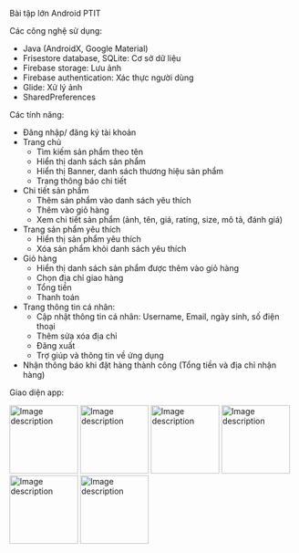 Bài tập lớn Android PTIT

Các công nghệ sử dụng:
- Java (AndroidX, Google Material)
- Frisestore database, SQLite: Cơ sở dữ liệu
- Firebase storage: Lưu ảnh
- Firebase authentication: Xác thực người dùng
- Glide: Xử lý ảnh 	
- SharedPreferences
  
Các tính năng:
- Đăng nhập/ đăng ký tài khoản
- Trang chủ
  + Tìm kiếm sản phẩm theo tên
  + Hiển thị danh sách sản phẩm
  + Hiển thị Banner, danh sách thương hiệu sản phẩm
  + Trang thông báo chi tiết
- Chi tiết sản phẩm
  + Thêm sản phẩm vào danh sách yêu thích
  + Thêm vào giỏ hàng 
  + Xem chi tiết sản phẩm (ảnh, tên, giá, rating, size, mô tả, đánh giá) 
- Trang sản phẩm yêu thích
  + Hiển thị sản phẩm yêu thích
  + Xóa sản phẩm khỏi danh sách yêu thích
- Giỏ hàng
  + Hiển thị danh sách sản phẩm được thêm vào giỏ hàng
  + Chọn địa chỉ giao hàng
  + Tổng tiền
  + Thanh toán
- Trang thông tin cá nhân:
  + Cập nhật thông tin cá nhân: Username, Email, ngày sinh, số điện thoại
  + Thêm sửa xóa địa chỉ
  + Đăng xuất
  + Trợ giúp và thông tin về ứng dụng
-	Nhận thông báo khi đặt hàng thành công (Tổng tiền và địa chỉ nhận hàng)

Giao diện app:

<img src="https://github.com/B20DCCN624/BTL_Android_Shopping_Online/assets/85285634/fdd55f7a-aecb-4033-8bbf-f6c0e5f34fc2" alt="Image description" width="120"/>
<img src="https://github.com/B20DCCN624/BTL_Android_Shopping_Online/assets/85285634/9f65c0bc-7a22-45d5-af30-8d825e222688" alt="Image description" width="120"/>
<img src="https://github.com/B20DCCN624/BTL_Android_Shopping_Online/assets/85285634/479be1ce-12a9-4f47-9773-d2901dbc1508" alt="Image description" width="120"/>
<img src="https://github.com/B20DCCN624/BTL_Android_Shopping_Online/assets/85285634/996dc294-fb4e-409e-b95f-aa0f6c9bdb07" alt="Image description" width="120"/>
<img src="https://github.com/B20DCCN624/BTL_Android_Shopping_Online/assets/85285634/42d24dbd-7330-440f-a2f5-6d523f30384c" alt="Image description" width="120"/>
<img src="https://github.com/B20DCCN624/BTL_Android_Shopping_Online/assets/85285634/7b4a2599-2fd4-4847-8673-981b168b658f" alt="Image description" width="120"/>





